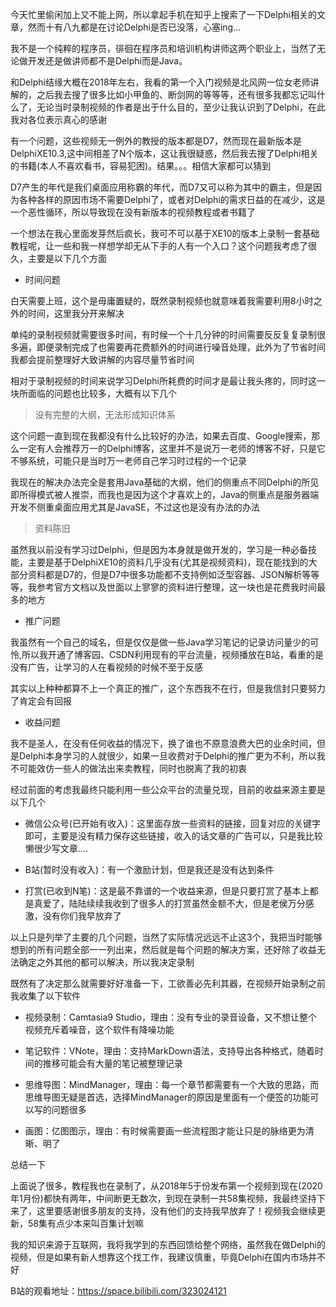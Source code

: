 
今天忙里偷闲加上又不能上网，所以拿起手机在知乎上搜索了一下Delphi相关的文章，然而十有八九都是在讨论Delphi是否已没落，心塞ing...

我不是一个纯粹的程序员，徘徊在程序员和培训机构讲师这两个职业上，当然了无论做开发还是做讲师都不是Delphi而是Java。


和Delphi结缘大概在2018年左右，我看的第一个入门视频是北风网一位女老师讲解的，之后我去搜了很多比如小甲鱼的、断剑网的等等等，还有很多我都忘记叫什么了，无论当时录制视频的作者是出于什么目的，至少让我认识到了Delphi，在此我对各位表示真心的感谢


有一个问题，这些视频无一例外的教授的版本都是D7，然而现在最新版本是DelphiXE10.3,这中间相差了N个版本，这让我很疑惑，然后我去搜了Delphi相关的书籍(本人不喜欢看书，容易犯困)。结果。。。相信大家都可以猜到


D7产生的年代是我们桌面应用称霸的年代，而D7又可以称为其中的霸主，但是因为各种各样的原因市场不需要Delphi了，或者对Delphi的需求日益的在减少，这是一个恶性循环，所以导致现在没有新版本的视频教程或者书籍了


一个想法在我心里面发芽然后疯长，我可不可以基于XE10的版本上录制一套基础教程呢，让一些和我一样想学却无从下手的人有一个入口？这个问题我考虑了很久，主要是以下几个方面


- 时间问题


白天需要上班，这个是毋庸置疑的，既然录制视频也就意味着我需要利用8小时之外的时间，这里我分开来解决

单纯的录制视频就需要很多时间，有时候一个十几分钟的时间需要反反复复录制很多遍，即便录制完成了也需要再花费额外的时间进行噪音处理，此外为了节省时间我都会提前整理好大致讲解的内容尽量节省时间

相对于录制视频的时间来说学习Delphi所耗费的时间才是最让我头疼的，同时这一块所面临的问题也比较多，大概有以下几个


> 没有完整的大纲，无法形成知识体系


这个问题一直到现在我都没有什么比较好的办法，如果去百度、Google搜索，那么一定有人会推荐万一的Delphi博客，这里并不是说万一老师的博客不好，只是它不够系统，可能只是当时万一老师自己学习时过程的一个记录

我现在的解决办法完全是套用Java基础的大纲，他们的侧重点不同Delphi的所见即所得模式被人推崇，而我也是因为这个才喜欢上的，Java的侧重点是服务器端开发不侧重桌面应用尤其是JavaSE，不过这也是没有办法的办法


> 资料陈旧

虽然我以前没有学习过Delphi，但是因为本身就是做开发的，学习是一种必备技能，主要是基于DelphiXE10的资料几乎没有(尤其是视频资料)，现在能找到的大部分资料都是D7的，但是D7中很多功能都不支持例如泛型容器、JSON解析等等等，我参考官方文档以及世面以上寥寥的资料进行整理，这一块也是花费我时间最多的地方




- 推广问题

我虽然有一个自己的域名，但是仅仅是做一些Java学习笔记的记录访问量少的可怜,所以我开通了博客园、CSDN利用现有的平台流量，视频播放在B站，看重的是没有广告，让学习的人在看视频的时候不至于反感

其实以上种种都算不上一个真正的推广，这个东西我不在行，但是我信封只要努力了肯定会有回报

- 收益问题

我不是圣人，在没有任何收益的情况下，换了谁也不原意浪费大巴的业余时间，但是Delphi本身学习的人就很少，如果一旦收费对于Delphi的推广更为不利，所以我不可能效仿一些人的做法出来卖教程，同时也脱离了我的初衷

经过前面的考虑我最终只能利用一些公众平台的流量兑现，目前的收益来源主要是以下几个

- 微信公众号(已开始有收入)：这里面存放一些资料的链接，回复对应的关键字即可，主要是没有精力保存这些链接，收入的话文章的广告可以，只是我比较懒很少写文章....

- B站(暂时没有收入)：有一个激励计划，但是我还是没有达到条件

- 打赏(已收到N笔)：这是最不靠谱的一个收益来源，但是只要打赏了基本上都是真爱了，陆陆续续我收到了很多人的打赏虽然金额不大，但是老侯万分感激，没有你们我早放弃了


以上只是列举了主要的几个问题，当然了实际情况远远不止这3个，我把当时能够想到的所有问题全部一一列出来，然后就是每个问题的解决方案，还好除了收益无法确定之外其他的都可以解决，所以我决定录制


既然有了决定那么就需要好好准备一下，工欲善必先利其器，在视频开始录制之前我收集了以下软件

- 视频录制：Camtasia9 Studio，理由：没有专业的录音设备，又不想让整个视频充斥着噪音，这个软件有降噪功能

- 笔记软件：VNote，理由：支持MarkDown语法，支持导出各种格式，随着时间的推移可能会有大量的笔记被整理记录

- 思维导图：MindManager，理由：每一个章节都需要有一个大致的思路，而思维导图无疑是首选，选择MindManager的原因是里面有一个便签的功能可以写的问题很多

- 画图：亿图图示，理由：有时候需要画一些流程图才能让只是的脉络更为清晰、明了



总结一下

上面说了很多，教程我也在录制了，从2018年5于份发布第一个视频到现在(2020年1月份)都快有两年，中间断更无数次，到现在录制一共58集视频，我最终坚持下来了，这里要感谢很多朋友的支持，没有他们的支持我早放弃了！视频我会继续更新，58集有点少本来叫百集计划嘛

我的知识来源于互联网，我将我学到的东西回馈给整个网络，虽然我在做Delphi的视频，但是如果有新人想靠这个找工作，我建议慎重，毕竟Delphi在国内市场并不好

B站的观看地址：https://space.bilibili.com/323024121


































	
	